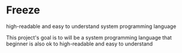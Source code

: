 # Freeze
high-readable and easy to understand system programming language 

This project's goal is to will be a system programming language that beginner is also ok to high-readable and easy to understand

